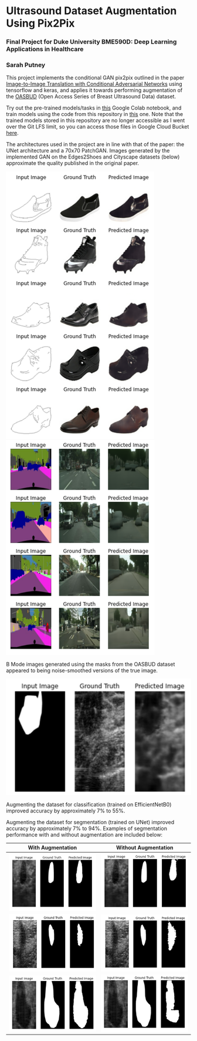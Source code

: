 # Ultrasound Dataset Augmentation Using Pix2Pix
### Final Project for Duke University BME590D: Deep Learning Applications in Healthcare
### Sarah Putney

This project implements the conditional GAN pix2pix outlined in the paper [Image-to-Image Translation with Conditional Adversarial Networks](https://arxiv.org/abs/1611.07004) using tensorflow and keras, and applies it towards performing augmentation of the [OASBUD](https://zenodo.org/record/545928#.X6wf12hKg2w) (Open Access Series of Breast Ultrasound Data) dataset.

Try out the pre-trained models/tasks in [this](https://drive.google.com/file/d/1VWbzFvD7gPKUssgn_74vcLiHbPqlvvsz/view?usp=sharing) Google Colab notebook, and train models using the code from this repository in [this](https://drive.google.com/file/d/17il7c6-KVO3CM5MGkBQc9E5pIfYX2esn/view?usp=sharing) one. Note that the trained models stored in this repository are no longer accessible as I went over the Git LFS limit, so you can access those files in Google Cloud Bucket [here](https://storage.googleapis.com/bme590/sputney13).

The architectures used in the project are in line with that of the paper: the UNet architecture and a 70x70 PatchGAN. Images generated by the implemented GAN on the Edges2Shoes and Cityscape datasets (below) approximate the quality published in the original paper.

![edges2shoes generated images](https://github.com/sputney13/pix2pix_ultrasound/blob/main/img/edge2shoe.PNG)
![cityscape generated images](https://github.com/sputney13/pix2pix_ultrasound/blob/main/img/cityscapes.PNG)

B Mode images generated using the masks from the OASBUD dataset appeared to being noise-smoothed versions of the true image.

![b mode generated image](https://github.com/sputney13/pix2pix_ultrasound/blob/main/img/oasbud_gen.PNG)

Augmenting the dataset for classification (trained on EfficientNetB0) improved accuracy by approximately 7% to 55%.

Augmenting the dataset for segmentation (trained on UNet) improved accuracy by approximately 7% to 94%. Examples of segmentation performance with and without augmentation are included below:

| With Augmentation        | Without Augmentation           |
|:------------------------:|:------------------------------:|
| ![aug seg][aug 1]        | ![no aug seg][no aug 1]        |
| ![aug seg][aug 2]        | ![no aug seg][no aug 2]        |
| ![aug seg][aug 3]        | ![no aug seg][no aug 3]        |

[aug 1]: https://github.com/sputney13/pix2pix_ultrasound/blob/main/img/aug_1.PNG
[aug 2]: https://github.com/sputney13/pix2pix_ultrasound/blob/main/img/aug_2.PNG
[aug 3]: https://github.com/sputney13/pix2pix_ultrasound/blob/main/img/aug_3.PNG
[no aug 1]: https://github.com/sputney13/pix2pix_ultrasound/blob/main/img/no_aug_1.PNG
[no aug 2]: https://github.com/sputney13/pix2pix_ultrasound/blob/main/img/no_aug_2.PNG
[no aug 3]: https://github.com/sputney13/pix2pix_ultrasound/blob/main/img/no_aug_3.PNG
